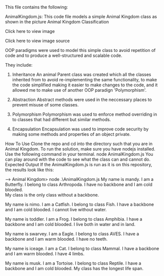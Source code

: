 This file contains the following:

AnimalKingdom.js: This code file models a simple Animal Kingdom class as shown in the picture
Animal Kingdom Classification

Click here to view image

Click here to view image source

OOP paradigms were used to model this simple class to avoid repetition of code and to produce a well-structured and scalable code.

They include:

1. Inheritance
   An animal Parent class was created which all the classes inherited from to avoid re-implementing the same functionality, to make the code simplified making it easier to make changes to the code, and it allowed me to make use of another OOP paradign 'Polymorphism'.

2. Abstraction
   Abstract methods were used in the neccessary places to prevent misuse of some classes.

3. Polymorphism
   Polymorphism was used to enforce method overriding in to classes that had different but similar methods.

4. Encapsulation
   Encapsulation was used to improve code security by making some methods and properties of an object private.

How To Use
Clone the repo and cd into the directory such that you are in Animal Kingdom.
To run the solution, make sure you have nodejs installed.
Use the following command in your terminal.
node AnimalKingdom.js
You can play around with the code to see what the class can and cannot do.
Expected Output
If the AnimalKingdom.js is run as it is on this repository, the results look like this:

--> Animal Kingdom> node .\AnimalKingdom.js
My name is mandy.
I am a Butterfly.
I belong to class Arthropoda.
I have no backbone and I am cold blooded.  
My class is the only class without a backbone.

My name is nimo.
I am a Catfish.
I belong to class Fish.
I have a backbone and I am cold blooded.
I cannot live without water.

My name is toddler.
I am a Frog.
I belong to class Amphibia.
I have a backbone and I am cold blooded.
I live both in water and in land.

My name is swarvey.
I am a Eagle.
I belong to class AVES.
I have a backbone and I am warm blooded.
I have no teeth.

My name is iceage.
I am a Cat.
I belong to class Mammal.
I have a backbone and I am warm blooded.
I have 4 limbs.

My name is musk.
I am a Tortoise.
I belong to class Reptile.
I have a backbone and I am cold blooded.
My class has the longest life span.
